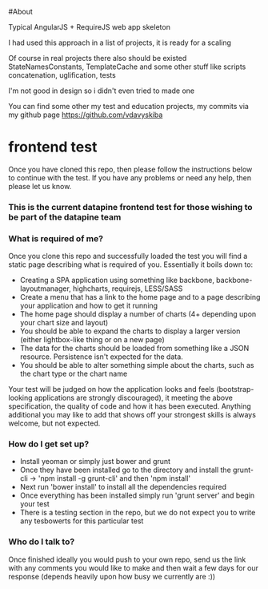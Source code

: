 #About

Typical AngularJS + RequireJS web app skeleton

I had used this approach in a list of projects, it is ready for a scaling

Of course in real projects there also should be existed StateNamesConstants, TemplateCache and some other stuff like scripts concatenation, uglification, tests

I'm not good in design so i didn't even tried to made one

You can find some other my test and education projects, my commits via my github page https://github.com/vdavyskiba

# frontend test #

Once you have cloned this repo, then please follow the instructions below to continue with the test. If you have any problems or need any help, then please let us know.

### This is the current datapine frontend test for those wishing to be part of the datapine team ###

### What is required of me? ###
Once you clone this repo and successfully loaded the test you will find a static page describing what is required of you. Essentially it boils down to:

* Creating a SPA application using something like backbone, backbone-layoutmanager, highcharts, requirejs, LESS/SASS
* Create a menu that has a link to the home page and to a page describing your application and how to get it running
* The home page should display a number of charts (4+ depending upon your chart size and layout)
* You should be able to expand the charts to display a larger version (either lightbox-like thing or on a new page)
* The data for the charts should be loaded from something like a JSON resource. Persistence isn't expected for the data.
* You should be able to alter something simple about the charts, such as the chart type or the chart name

Your test will be judged on how the application looks and feels (bootstrap-looking applications are strongly discouraged), it meeting the above specification, the quality of code and how it has been executed. Anything additional you may like to add that shows off your strongest skills is always welcome, but not expected.

### How do I get set up? ###
* Install yeoman or simply just bower and grunt
* Once they have been installed go to the directory and install the grunt-cli -> 'npm install -g grunt-cli' and then 'npm install'
* Next run 'bower install' to install all the dependencies required
* Once everything has been installed simply run 'grunt server' and begin your test
* There is a testing section in the repo, but we do not expect you to write any tesbowerts for this particular test

### Who do I talk to? ###

Once finished ideally you would push to your own repo, send us the link with any comments you would like to make and then wait a few days for our response (depends heavily upon how busy we currently are :))
